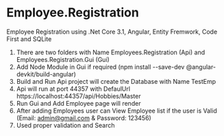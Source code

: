 # Employee.Registration
Employee Registration using .Net Core 3.1, Angular, Entity Fremwork, Code First and SQLite
1. There are two folders with Name Employees.Registration (Api) and Employees.Registration.Gui (Gui)
2. Add Node Module in Gui if required (npm install --save-dev @angular-devkit/build-angular)
3. Build and Run Api project will create the Database with Name TestEmp
4. Api will run at port 44357 with DefaulUrl https://localhost:44357/api/Hobbies/Master
5. Run Gui and Add Employee page will render 
6. After adding Employees user can View Employee list if the user is Valid (Email:  admin@gmail.com & Password: 123456)
7. Used proper validation and Search

